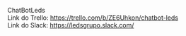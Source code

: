 ChatBotLeds <br>
Link do Trello: https://trello.com/b/ZE6Uhkon/chatbot-leds <br>
Link do Slack:  https://ledsgrupo.slack.com/ <br>
